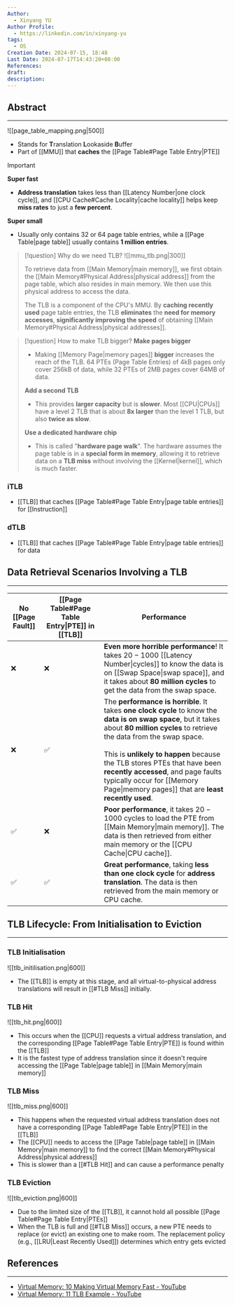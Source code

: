 ```yaml
---
Author:
  - Xinyang YU
Author Profile:
  - https://linkedin.com/in/xinyang-yu
tags:
  - OS
Creation Date: 2024-07-15, 18:48
Last Date: 2024-07-17T14:43:20+08:00
References: 
draft: 
description: 
---
```

## Abstract
---
![[page_table_mapping.png|500]]

- Stands for **T**ranslation **L**ookaside **B**uffer
- Part of [[MMU]] that **caches** the [[Page Table#Page Table Entry|PTE]]

>[!important]
> **Super fast**
> - **Address translation** takes less than [[Latency Number|one clock cycle]], and [[CPU Cache#Cache Locality|cache locality]] helps keep **miss rates** to just a **few percent**.
>   
> **Super small**
> - Usually only contains $32$ or $64$ page table entries, while a [[Page Table|page table]] usually contains **1 million entries**.

>[!question] Why do we need TLB?
> ![[mmu_tlb.png|300]]
> 
> To retrieve data from [[Main Memory|main memory]], we first obtain the [[Main Memory#Physical Address|physical address]] from the page table, which also resides in main memory. We then use this physical address to access the data.
> 
> The TLB is a component of the CPU's MMU. By **caching recently used** page table entries, the TLB **eliminates** the **need for memory accesses**, **significantly improving the speed** of obtaining [[Main Memory#Physical Address|physical addresses]].

>[!question] How to make TLB bigger?
> **Make pages bigger**
> - Making [[Memory Page|memory pages]] **bigger** increases the reach of the TLB. 64 PTEs (Page Table Entries) of 4kB pages only cover 256kB of data, while 32 PTEs of 2MB pages cover 64MB of data.
> 
> **Add a second TLB**
> - This provides **larger capacity** but is **slower**. Most [[CPU|CPUs]] have a level 2 TLB that is about **8x larger** than the level 1 TLB, but also **twice as slow**.
> 
> **Use a dedicated hardware chip**
> - This is called "**hardware page walk**". The hardware assumes the page table is in a **special form in memory**, allowing it to retrieve data on a **TLB miss** without involving the [[Kernel|kernel]], which is much faster.

### iTLB
- [[TLB]] that caches [[Page Table#Page Table Entry|page table entries]] for [[Instruction]]

### dTLB
- [[TLB]] that caches [[Page Table#Page Table Entry|page table entries]] for data

## Data Retrieval Scenarios Involving a TLB
---

| No [[Page Fault]] | [[Page Table#Page Table Entry\|PTE]] in [[TLB]] | Performance                                                                                                                                                                                                                                                                                                                                                                                         |
| ----------------- | ----------------------------------------------- | --------------------------------------------------------------------------------------------------------------------------------------------------------------------------------------------------------------------------------------------------------------------------------------------------------------------------------------------------------------------------------------------------- |
| ❌                 | ❌                                               | **Even more horrible performance**! It takes $20-1000$ [[Latency Number\|cycles]] to know the data is on [[Swap Space\|swap space]], and it takes about **80 million cycles** to get the data from the swap space.                                                                                                                                                                                  |
| ❌                 | ✅                                               | The **performance is horrible**. It takes **one clock cycle** to know the **data is on swap space**, but it takes about **80 million cycles** to retrieve the data from the swap space.<br><br>This is **unlikely to happen** because the TLB stores PTEs that have been **recently accessed**, and page faults typically occur for [[Memory Page\|memory pages]] that are **least recently used**. |
| ✅                 | ❌                                               | **Poor performance**, it takes $20-1000$ cycles to load the PTE from [[Main Memory\|main memory]]. The data is then retrieved from either main memory or the [[CPU Cache\|CPU cache]].                                                                                                                                                                                                              |
| ✅                 | ✅                                               | **Great performance**, taking **less than one clock cycle** for **address translation**. The data is then retrieved from the main memory or CPU cache.                                                                                                                                                                                                                                              |

## TLB Lifecycle: From Initialisation to Eviction
---
### TLB Initialisation

![[tlb_initilisation.png|600]]

- The [[TLB]] is empty at this stage, and all virtual-to-physical address translations will result in [[#TLB Miss]] initially.

### TLB Hit

![[tlb_hit.png|600]]

- This occurs when the [[CPU]] requests a virtual address translation, and the corresponding [[Page Table#Page Table Entry|PTE]] is found within the [[TLB]]
- It is the fastest type of address translation since it doesn't require accessing the [[Page Table|page table]] in [[Main Memory|main memory]]

### TLB Miss

![[tlb_miss.png|600]]

- This happens when the requested virtual address translation does not have a corresponding [[Page Table#Page Table Entry|PTE]] in the [[TLB]]
- The [[CPU]] needs to access the [[Page Table|page table]] in [[Main Memory|main memory]] to find the correct [[Main Memory#Physical Address|physical address]]
- This is slower than a [[#TLB Hit]] and can cause a performance penalty

### TLB Eviction

![[tlb_eviction.png|600]]

- Due to the limited size of the [[TLB]], it cannot hold all possible [[Page Table#Page Table Entry|PTEs]]
- When the TLB is full and [[#TLB Miss]] occurs, a new PTE needs to replace (or evict) an existing one to make room. The replacement policy (e.g., [[LRU|Least Recently Used]]) determines which entry gets evicted


## References
---
- [Virtual Memory: 10 Making Virtual Memory Fast - YouTube](https://youtu.be/uyrSn3qbZ8U?si=nVqSkrmcM5xFXDZE)
- [Virtual Memory: 11 TLB Example - YouTube](https://youtu.be/95QpHJX55bM?si=RiNmJnO9Q6gQ9NNw)